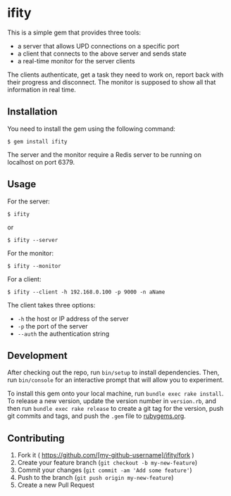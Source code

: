 # ifity

This is a simple gem that provides three tools:

* a server that allows UPD connections on a specific port
* a client that connects to the above server and sends state
* a real-time monitor for the server clients

The clients authenticate, get a task they need to work on, report back with 
their progress and disconnect. The monitor is supposed to show all that
information in real time.

## Installation

You need to install the gem using the following command:

    $ gem install ifity

The server and the monitor require a Redis server to be running on localhost
on port 6379. 

## Usage

For the server:

    $ ifity

or

    $ ifity --server

For the monitor:

    $ ifity --monitor

For a client:

    $ ifity --client -h 192.168.0.100 -p 9000 -n aName

The client takes three options:

* `-h` the host or IP address of the server
* `-p` the port of the server
* `--auth` the authentication string

## Development

After checking out the repo, run `bin/setup` to install dependencies. Then, run `bin/console` for an interactive prompt that will allow you to experiment.

To install this gem onto your local machine, run `bundle exec rake install`. To release a new version, update the version number in `version.rb`, and then run `bundle exec rake release` to create a git tag for the version, push git commits and tags, and push the `.gem` file to [rubygems.org](https://rubygems.org).

## Contributing

1. Fork it ( https://github.com/[my-github-username]/ifity/fork )
2. Create your feature branch (`git checkout -b my-new-feature`)
3. Commit your changes (`git commit -am 'Add some feature'`)
4. Push to the branch (`git push origin my-new-feature`)
5. Create a new Pull Request
